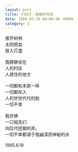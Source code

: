 ```yaml
---
layout: post
title: 十四行：夜晚的月亮
date: 1989-03-26 00:00:00 +0800
category: 3
---
```


推开树林<br>
太阳把血<br>
放入灯盏<br>
<br>
我静静坐在<br>
人的村庄<br>
人居住的地方<br>
<br>
一切都和本原一样<br>
一切都存入<br>
人的世世代代的脸<br>
一切不幸<br>
<br>
我仿佛<br>
一口祖先们<br>
向后代挖掘的井。<br>
一切不幸都源于我幽深而神秘的水<br>
<br>
1985.6.19
